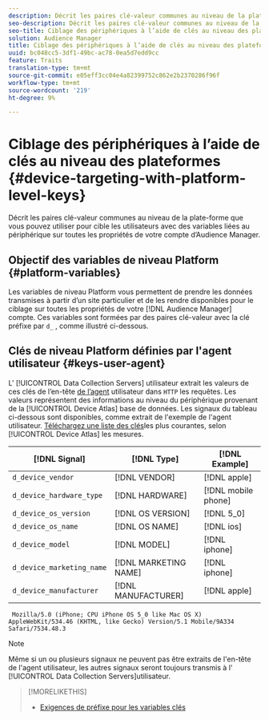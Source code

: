 ```yaml
---
description: Décrit les paires clé-valeur communes au niveau de la plate-forme que vous pouvez utiliser pour cible les utilisateurs avec des variables liées au périphérique sur toutes les propriétés de votre compte d’Audience Manager.
seo-description: Décrit les paires clé-valeur communes au niveau de la plate-forme que vous pouvez utiliser pour cible les utilisateurs avec des variables liées au périphérique sur toutes les propriétés de votre compte d’Audience Manager.
seo-title: Ciblage des périphériques à l’aide de clés au niveau des plateformes
solution: Audience Manager
title: Ciblage des périphériques à l’aide de clés au niveau des plateformes
uuid: bc048cc5-3df1-49bc-ac78-0ea5d7edd9cc
feature: Traits
translation-type: tm+mt
source-git-commit: e05eff3cc04e4a82399752c862e2b2370286f96f
workflow-type: tm+mt
source-wordcount: '219'
ht-degree: 9%

---
```



# Ciblage des périphériques à l’aide de clés au niveau des plateformes {#device-targeting-with-platform-level-keys}

Décrit les paires clé-valeur communes au niveau de la plate-forme que vous pouvez utiliser pour cible les utilisateurs avec des variables liées au périphérique sur toutes les propriétés de votre compte d’Audience Manager.

## Objectif des variables de niveau Platform {#platform-variables}

<!-- c_tb_device_targeting.xml -->

Les variables de niveau Platform vous permettent de prendre les données transmises à partir d’un site particulier et de les rendre disponibles pour le ciblage sur toutes les propriétés de votre [!DNL Audience Manager] compte. Ces variables sont formées par des paires [](../../reference/key-value-pairs-explained.md) clé-valeur avec la clé préfixe par `d_` , comme illustré ci-dessous.

## Clés de niveau Platform définies par l&#39;agent utilisateur {#keys-user-agent}

L’ [!UICONTROL Data Collection Servers] utilisateur extrait les valeurs de ces clés de l’en-tête [de l’agent](https://www.w3.org/Protocols/rfc2616/rfc2616-sec14.html#sec14.43) utilisateur dans `HTTP` les requêtes. Les valeurs représentent des informations au niveau du périphérique provenant de la [!UICONTROL Device Atlas] base de données. Les signaux du tableau ci-dessous sont disponibles, comme extrait de l&#39;exemple de l&#39;agent utilisateur. [Téléchargez une liste des clés](assets/device_keys.csv)les plus courantes, selon [!UICONTROL Device Atlas] les mesures.

| [!DNL Signal] | [!DNL Type] | [!DNL Example] |
|---|---|---|
| `d_device_vendor` | [!DNL VENDOR] | [!DNL apple] |
| `d_device_hardware_type` | [!DNL HARDWARE] | [!DNL mobile phone] |
| `d_device_os_version` | [!DNL OS VERSION] | [!DNL 5_0] |
| `d_device_os_name` | [!DNL OS NAME] | [!DNL ios] |
| `d_device_model` | [!DNL MODEL] | [!DNL iphone] |
| `d_device_marketing_name` | [!DNL MARKETING NAME] | [!DNL iphone] |
| `d_device_manufacturer` | [!DNL MANUFACTURER] | [!DNL apple] |

```
 Mozilla/5.0 (iPhone; CPU iPhone OS 5_0 like Mac OS X) AppleWebKit/534.46 (KHTML, like Gecko) Version/5.1 Mobile/9A334 Safari/7534.48.3
```

>[!NOTE]
>
>Même si un ou plusieurs signaux ne peuvent pas être extraits de l&#39;en-tête de l&#39;agent utilisateur, les autres signaux seront toujours transmis à l&#39; [!UICONTROL Data Collection Servers]utilisateur.

>[!MORELIKETHIS]
>
>* [Exigences de préfixe pour les variables clés](../../features/traits/trait-variable-prefixes.md)

